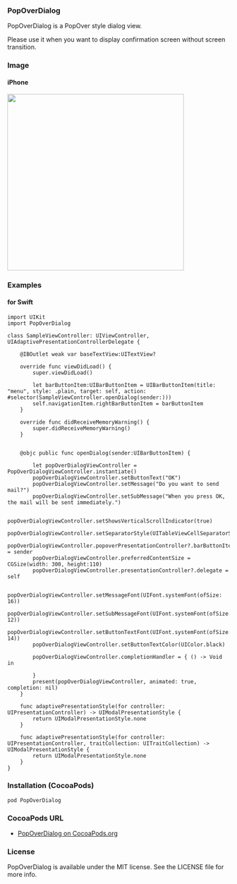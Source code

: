 ### PopOverDialog

PopOverDialog is a PopOver style dialog view.

Please use it when you want to display confirmation screen without screen transition.

### Image

#### iPhone
<img src="https://user-images.githubusercontent.com/43707/39987592-2be647f6-57a0-11e8-9fd7-2f728836df64.png" width="400px">

### Examples

#### for Swift
```
import UIKit
import PopOverDialog

class SampleViewController: UIViewController, UIAdaptivePresentationControllerDelegate {

    @IBOutlet weak var baseTextView:UITextView?

    override func viewDidLoad() {
        super.viewDidLoad()

        let barButtonItem:UIBarButtonItem = UIBarButtonItem(title: "menu", style: .plain, target: self, action: #selector(SampleViewController.openDialog(sender:)))
        self.navigationItem.rightBarButtonItem = barButtonItem
    }

    override func didReceiveMemoryWarning() {
        super.didReceiveMemoryWarning()
    }


    @objc public func openDialog(sender:UIBarButtonItem) {

        let popOverDialogViewController = PopOverDialogViewController.instantiate()
        popOverDialogViewController.setButtonText("OK")
        popOverDialogViewController.setMessage("Do you want to send mail?")
        popOverDialogViewController.setSubMessage("When you press OK, the mail will be sent immediately.")

        popOverDialogViewController.setShowsVerticalScrollIndicator(true)
        popOverDialogViewController.setSeparatorStyle(UITableViewCellSeparatorStyle.singleLine)
        popOverDialogViewController.popoverPresentationController?.barButtonItem = sender
        popOverDialogViewController.preferredContentSize = CGSize(width: 300, height:110)
        popOverDialogViewController.presentationController?.delegate = self

        popOverDialogViewController.setMessageFont(UIFont.systemFont(ofSize: 16))
        popOverDialogViewController.setSubMessageFont(UIFont.systemFont(ofSize: 12))
        popOverDialogViewController.setButtonTextFont(UIFont.systemFont(ofSize: 14))
        popOverDialogViewController.setButtonTextColor(UIColor.black)

        popOverDialogViewController.completionHandler = { () -> Void in

        }
        present(popOverDialogViewController, animated: true, completion: nil)
    }

    func adaptivePresentationStyle(for controller: UIPresentationController) -> UIModalPresentationStyle {
        return UIModalPresentationStyle.none
    }

    func adaptivePresentationStyle(for controller: UIPresentationController, traitCollection: UITraitCollection) -> UIModalPresentationStyle {
        return UIModalPresentationStyle.none
    }
}
```

### Installation (CocoaPods)
`pod PopOverDialog`

### CocoaPods URL
- [PopOverDialog on CocoaPods.org](https://cocoapods.org/pods/PopOverDialog)

### License
PopOverDialog is available under the MIT license. See the LICENSE file for more info.
